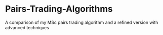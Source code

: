 # Pairs-Trading-Algorithms
A comparison of my MSc pairs trading algorithm and a refined version with advanced techniques
